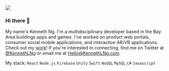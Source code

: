 ![](https://imgur.com/2k6JLNG.png)

### Hi there 👋

My name's Kenneth Ng. I'm a multidisciplinary developer based in the Bay Area buildings apps and games. I've worked on product web portals, consumer social mobile applications, and interactive AR/VR applications. Check out my [work](https://kennethlng.com)! If you're interested in connecting, find me on Twitter at [@KennethLNg](https://twitter.com/kennethlng) or email me at [Hello@KennethLNg.com](mailto:hello@kennethlng.com). 

My stack: `React` `Node.js` `Firebase` `Unity` `Swift` `NoSQL` `MySQL` `C#` `Javascript`

<!--
**kennethlng/kennethlng** is a ✨ _special_ ✨ repository because its `README.md` (this file) appears on your GitHub profile.

Here are some ideas to get you started:

- 🔭 I’m currently working on ...
- 🌱 I’m currently learning ...
- 👯 I’m looking to collaborate on ...
- 🤔 I’m looking for help with ...
- 💬 Ask me about ...
- 📫 How to reach me: ...
- 😄 Pronouns: ...
- ⚡ Fun fact: ...
-->
